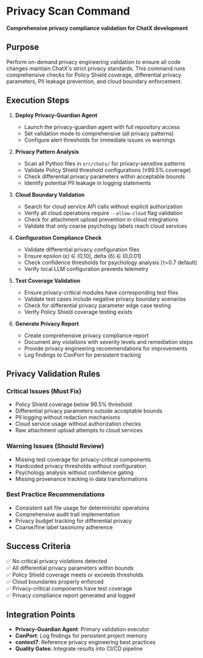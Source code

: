# Privacy Scan Command

**Comprehensive privacy compliance validation for ChatX development**

## Purpose

Perform on-demand privacy engineering validation to ensure all code changes maintain ChatX's strict privacy standards. This command runs comprehensive checks for Policy Shield coverage, differential privacy parameters, PII leakage prevention, and cloud boundary enforcement.

## Execution Steps

1. **Deploy Privacy-Guardian Agent**
   - Launch the privacy-guardian agent with full repository access
   - Set validation mode to comprehensive (all privacy patterns)
   - Configure alert thresholds for immediate issues vs warnings

2. **Privacy Pattern Analysis**
   - Scan all Python files in `src/chatx/` for privacy-sensitive patterns
   - Validate Policy Shield threshold configurations (≥99.5% coverage)
   - Check differential privacy parameters within acceptable bounds
   - Identify potential PII leakage in logging statements

3. **Cloud Boundary Validation**
   - Search for cloud service API calls without explicit authorization
   - Verify all cloud operations require `--allow-cloud` flag validation
   - Check for attachment upload prevention in cloud integrations
   - Validate that only coarse psychology labels reach cloud services

4. **Configuration Compliance Check**
   - Validate differential privacy configuration files
   - Ensure epsilon (ε) ∈ (0,10], delta (δ) ∈ (0,0.01]
   - Check confidence thresholds for psychology analysis (τ=0.7 default)
   - Verify local LLM configuration prevents telemetry

5. **Test Coverage Validation**
   - Ensure privacy-critical modules have corresponding test files
   - Validate test cases include negative privacy boundary scenarios
   - Check for differential privacy parameter edge case testing
   - Verify Policy Shield coverage testing exists

6. **Generate Privacy Report**
   - Create comprehensive privacy compliance report
   - Document any violations with severity levels and remediation steps
   - Provide privacy engineering recommendations for improvements
   - Log findings to ConPort for persistent tracking

## Privacy Validation Rules

### Critical Issues (Must Fix)
- Policy Shield coverage below 99.5% threshold
- Differential privacy parameters outside acceptable bounds  
- PII logging without redaction mechanisms
- Cloud service usage without authorization checks
- Raw attachment upload attempts to cloud services

### Warning Issues (Should Review)
- Missing test coverage for privacy-critical components
- Hardcoded privacy thresholds without configuration
- Psychology analysis without confidence gating
- Missing provenance tracking in data transformations

### Best Practice Recommendations
- Consistent salt file usage for deterministic operations
- Comprehensive audit trail implementation
- Privacy budget tracking for differential privacy
- Coarse/fine label taxonomy adherence

## Success Criteria

✅ No critical privacy violations detected  
✅ All differential privacy parameters within bounds  
✅ Policy Shield coverage meets or exceeds thresholds  
✅ Cloud boundaries properly enforced  
✅ Privacy-critical components have test coverage  
✅ Privacy compliance report generated and logged

## Integration Points

- **Privacy-Guardian Agent**: Primary validation executor
- **ConPort**: Log findings for persistent project memory
- **context7**: Reference privacy engineering best practices
- **Quality Gates**: Integrate results into CI/CD pipeline